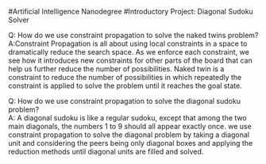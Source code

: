 #Artificial Intelligence Nanodegree
#Introductory Project: Diagonal Sudoku Solver

Q: How do we use constraint propagation to solve the naked twins problem?  
A:Constraint Propagation is all about using local constraints in a space 
 to dramatically reduce the search space. As we enforce each constraint, 
 we see how it introduces new constraints for other parts of the board that
 can help us further reduce the number of possibilities.
 Naked twin is a constraint to reduce the number of possibilities in which 
 repeatedly the constraint is applied to solve the problem until it reaches the 
 goal state.
 
 

Q: How do we use constraint propagation to solve the diagonal sudoku problem?  
A: A diagonal sudoku is like a regular sudoku, except that among the two main 
  diagonals, the numbers 1 to 9 should all appear exactly once. 
  we use constraint propagation to solve the diagonal problem by taking a
  diagonal unit and considering the peers being only diagonal boxes and applying 
  the reduction methods until  diagonal units are filled and solved.
  

